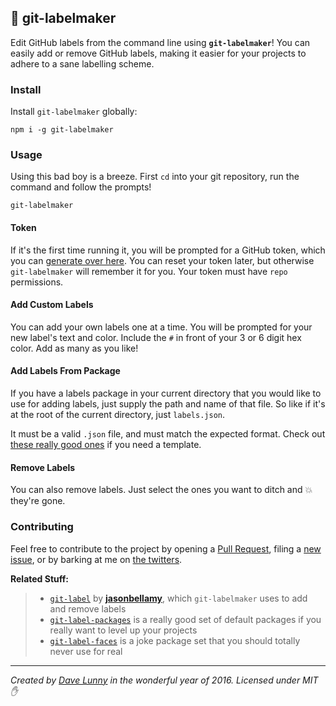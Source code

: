 ## :flags: git-labelmaker
Edit GitHub labels from the command line using **`git-labelmaker`**! You can easily add or remove GitHub labels, making it easier for your projects to adhere to a sane labelling scheme.

### Install

Install `git-labelmaker` globally:

```
npm i -g git-labelmaker
```

### Usage

Using this bad boy is a breeze. First `cd` into your git repository, run the command and follow the prompts!

```
git-labelmaker
```

#### Token

If it's the first time running it, you will be prompted for a GitHub token, which you can [generate over here](https://github.com/settings/tokens). You can reset your token later, but otherwise `git-labelmaker` will remember it for you. Your token must have `repo` permissions.

#### Add Custom Labels

You can add your own labels one at a time. You will be prompted for your new label's text and color. Include the `#` in front of your 3 or 6 digit hex color. Add as many as you like!

#### Add Labels From Package

If you have a labels package in your current directory that you would like to use for adding labels, just supply the path and name of that file. So like if it's at the root of the current directory, just `labels.json`.

It must be a valid `.json` file, and must match the expected format. Check out [these really good ones](https://github.com/jasonbellamy/git-label-packages/tree/master/packages) if you need a template.

#### Remove Labels

You can also remove labels. Just select the ones you want to ditch and :boom: they're gone.

### Contributing

Feel free to contribute to the project by opening a [Pull Request](https://github.com/himynameisdave/git-labelmaker/compare), filing a [new issue](https://github.com/himynameisdave/git-labelmaker/issues/new), or by barking at me on [the twitters](https://twitter.com/dave_lunny).

**Related Stuff:**
> - [`git-label`](https://github.com/jasonbellamy/git-label) by [**jasonbellamy**](https://github.com/jasonbellamy), which `git-labelmaker` uses to add and remove labels
> - [`git-label-packages`](https://github.com/jasonbellamy/git-label-packages) is a really good set of default packages if you really want to level up your projects
> - [`git-label-faces`](https://github.com/himynameisdave/git-label-faces) is a joke package set that you should totally never use for real

---

*Created by [Dave Lunny](https://twitter.com/dave_lunny) in the wonderful year of 2016.*
*Licensed under MIT :hand:*
